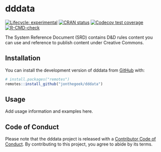 
<!-- README.md is generated from README.Rmd. Please edit that file -->

# dddata

<!-- badges: start -->

[![Lifecycle:
experimental](https://img.shields.io/badge/lifecycle-experimental-orange.svg)](https://lifecycle.r-lib.org/articles/stages.html#experimental)
[![CRAN
status](https://www.r-pkg.org/badges/version/dddata)](https://CRAN.R-project.org/package=dddata)
[![Codecov test
coverage](https://codecov.io/gh/jonthegeek/dddata/graph/badge.svg)](https://app.codecov.io/gh/jonthegeek/dddata)
[![R-CMD-check](https://github.com/jonthegeek/dddata/actions/workflows/R-CMD-check.yaml/badge.svg)](https://github.com/jonthegeek/dddata/actions/workflows/R-CMD-check.yaml)
<!-- badges: end -->

The System Reference Document (SRD) contains D&D rules content you can
use and reference to publish content under Creative Commons.

## Installation

You can install the development version of dddata from
[GitHub](https://github.com/) with:

``` r
# install.packages("remotes")
remotes::install_github("jonthegeek/dddata")
```

## Usage

Add usage information and examples here.

## Code of Conduct

Please note that the dddata project is released with a [Contributor Code
of Conduct](https://jonthegeek.github.io/dddata/CODE_OF_CONDUCT.html).
By contributing to this project, you agree to abide by its terms.

